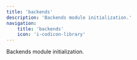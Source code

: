 ```yaml
---
title: 'backends'
description: 'Backends module initialization.'
navigation:
    title: 'backends'
    icon: 'i-codicon-library'
---
```


Backends module initialization.

